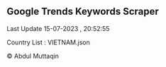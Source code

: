 

## Google Trends Keywords Scraper 
 
Last Update 15-07-2023 , 20:52:55

Country List :
VIETNAM.json



© Abdul Muttaqin 
